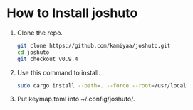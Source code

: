 # How to Install joshuto

1. Clone the repo.

    ```bash
    git clone https://github.com/kamiyaa/joshuto.git
    cd joshuto
    git checkout v0.9.4
    ```

2. Use this command to install.

    ```bash
    sudo cargo install --path=. --force --root=/usr/local
    ```

3. Put keymap.toml into ~/.config/joshuto/.
